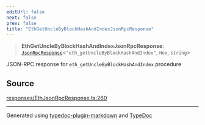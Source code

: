 ```yaml
---
editUrl: false
next: false
prev: false
title: "EthGetUncleByBlockHashAndIndexJsonRpcResponse"
---
```


> **EthGetUncleByBlockHashAndIndexJsonRpcResponse**: [`JsonRpcResponse`](/generated/type-aliases/jsonrpcresponse/)\<`"eth_getUncleByBlockHashAndIndex"`, `Hex`, `string`\>

JSON-RPC response for `eth_getUncleByBlockHashAndIndex` procedure

## Source

[responses/EthJsonRpcResponse.ts:260](https://github.com/evmts/tevm-monorepo/blob/main/vm/api/src/responses/EthJsonRpcResponse.ts#L260)

***
Generated using [typedoc-plugin-markdown](https://www.npmjs.com/package/typedoc-plugin-markdown) and [TypeDoc](https://typedoc.org/)
